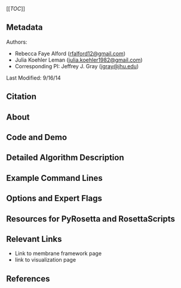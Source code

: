 [[_TOC_]]

## Metadata

Authors: 
 - Rebecca Faye Alford ([rfalford12@gmail.com](rfalford12@gmail.com))
 - Julia Koehler Leman ([julia.koehler1982@gmail.com](julia.koehler1982@gmail.com))
 - Corresponding PI: Jeffrey J. Gray ([jgray@jhu.edu](jgray@jhu.edu))

Last Modified: 9/16/14

## Citation

## About

## Code and Demo

## Detailed Algorithm Description

## Example Command Lines

## Options and Expert Flags

## Resources for PyRosetta and RosettaScripts

## Relevant Links

 - Link to membrane framework page
 - link to visualization page

## References
